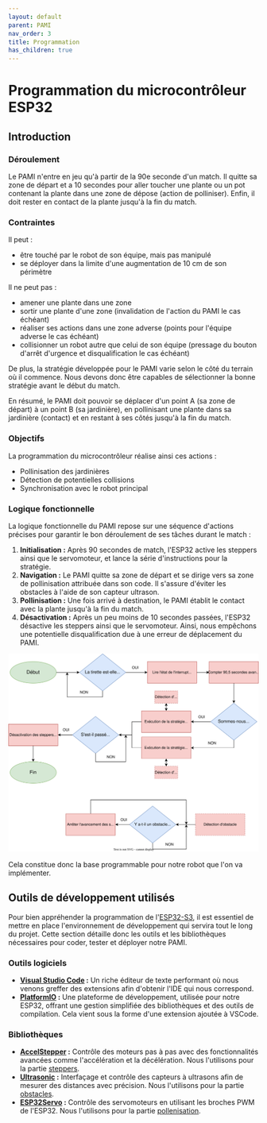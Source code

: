 ```yaml
---
layout: default
parent: PAMI
nav_order: 3
title: Programmation
has_children: true
---
```


# Programmation du microcontrôleur ESP32

## Introduction

### Déroulement

Le PAMI n'entre en jeu qu'à partir de la 90e seconde d'un match. Il quitte sa zone de départ et a 10 secondes pour aller toucher une plante ou un pot contenant la plante dans une zone de dépose (action de polliniser). Enfin, il doit rester en contact de la plante jusqu'à la fin du match.

### Contraintes

Il peut :
- être touché par le robot de son équipe, mais pas manipulé
- se déployer dans la limite d'une augmentation de 10 cm de son périmètre

Il ne peut pas :
- amener une plante dans une zone
- sortir une plante d'une zone (invalidation de l'action du PAMI le cas échéant)
- réaliser ses actions dans une zone adverse (points pour l'équipe adverse le cas échéant)
- collisionner un robot autre que celui de son équipe (pressage du bouton d'arrêt d'urgence et disqualification le cas échéant)

De plus, la stratégie développée pour le PAMI varie selon le côté du terrain où il commence. Nous devons donc être capables de sélectionner la bonne stratégie avant le début du match.

En résumé, le PAMI doit pouvoir se déplacer d'un point A (sa zone de départ) à un point B (sa jardinière), en pollinisant une plante dans sa jardinière (contact) et en restant à ses côtés jusqu'à la fin du match.

### Objectifs

La programmation du microcontrôleur réalise ainsi ces actions :
- Pollinisation des jardinières
- Détection de potentielles collisions
- Synchronisation avec le robot principal

### Logique fonctionnelle

La logique fonctionnelle du PAMI repose sur une séquence d'actions précises pour garantir le bon déroulement de ses tâches durant le match :

1. **Initialisation :** Après 90 secondes de match, l'ESP32 active les steppers ainsi que le servomoteur, et lance la série d'instructions pour la stratégie.
2. **Navigation :** Le PAMI quitte sa zone de départ et se dirige vers sa zone de pollinisation attribuée dans son code. Il s'assure d'éviter les obstacles à l'aide de son capteur ultrason.
3. **Pollinisation :** Une fois arrivé à destination, le PAMI établit le contact avec la plante jusqu'à la fin du match.
4. **Désactivation :** Après un peu moins de 10 secondes passées, l'ESP32 désactive les steppers ainsi que le servomoteur. Ainsi, nous empêchons une potentielle disqualification due à une erreur de déplacement du PAMI.

![Algorigramme PAMI](../images/algorigramme_pami.drawio.svg)

Cela constitue donc la base programmable pour notre robot que l'on va implémenter.

## Outils de développement utilisés

Pour bien appréhender la programmation de l'[ESP32-S3](https://www.espressif.com/en/products/socs/esp32-s3), il est essentiel de mettre en place l'environnement de développement qui servira tout le long du projet. Cette section détaille donc les outils et les bibliothèques nécessaires pour coder, tester et déployer notre PAMI.

### Outils logiciels

- **[Visual Studio Code](https://code.visualstudio.com/) :** Un riche éditeur de texte performant où nous venons greffer des extensions afin d'obtenir l'IDE qui nous correspond.
- **[PlatformIO](https://platformio.org/) :** Une plateforme de développement, utilisée pour notre ESP32, offrant une gestion simplifiée des bibliothèques et des outils de compilation. Cela vient sous la forme d'une extension ajoutée à VSCode.

### Bibliothèques

- **[AccelStepper](https://github.com/waspinator/AccelStepper) :** Contrôle des moteurs pas à pas avec des fonctionnalités avancées comme l'accélération et la décélération. Nous l'utilisons pour la partie [steppers](https://unimakers.fr/Docs-Unimakers-CDR-2024/Pami/Steppers_Pamis.html).
- **[Ultrasonic](https://github.com/ErickSimoes/Ultrasonic) :** Interfaçage et contrôle des capteurs à ultrasons afin de mesurer des distances avec précision. Nous l'utilisons pour la partie [obstacles](https://unimakers.fr/).
- **[ESP32Servo](https://github.com/jkb-git/ESP32Servo) :** Contrôle des servomoteurs en utilisant les broches PWM de l'ESP32. Nous l'utilisons pour la partie [pollenisation](https://unimakers.fr/).
